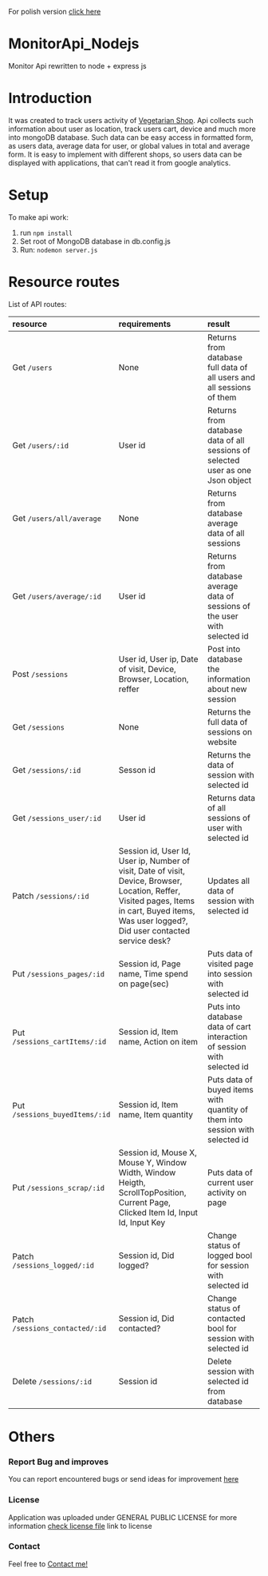 For polish version [click here](https://github.com/TomaszOrpik/MonitorApi_Nodejs/blob/master/READMEPL.md)

# MonitorApi_Nodejs
Monitor Api rewritten to node + express js

# Introduction
It was created to track users activity of [Vegetarian Shop](https://vegeshop-714fb.firebaseapp.com/). Api collects such information about user as location, track users cart, device and much more into mongoDB database. Such data can be easy access in formatted form, as users data, average data for user, or global values in total and average form. It is easy to implement with different shops, so users data can be displayed with applications, that can't read it from google analytics.

# Setup
To make api work:
1. run `npm install`
2. Set root of MongoDB database in db.config.js
3. Run: `nodemon server.js`

# Resource routes
List of API routes:


| resource      | requirements        |result        |
|:--------------|:--------------------|:-------------|
| Get `/users` | None | Returns from database full data of all users and all sessions of them |
| Get `/users/:id` | User id | Returns from database data of all sessions of selected user as one Json object|
| Get `/users/all/average` | None | Returns from database average data of all sessions |
| Get `/users/average/:id` | User id | Returns from database average data of sessions of the user with selected id |
| Post `/sessions` | User id, User ip, Date of visit, Device, Browser, Location, reffer | Post into database the information about new session |
| Get `/sessions` | None | Returns the full data of sessions on website |
| Get `/sessions/:id` | Sesson id | Returns the data of session with selected id |
| Get `/sessions_user/:id` | User id | Returns data of all sessions of user with selected id |
| Patch `/sessions/:id` | Session id, User Id, User ip, Number of visit, Date of visit, Device, Browser, Location, Reffer, Visited pages, Items in cart, Buyed items, Was user logged?, Did user contacted service desk? | Updates all data of session with selected id |
| Put `/sessions_pages/:id` | Session id, Page name, Time spend on page(sec) | Puts data of visited page into session with selected id |
| Put `/sessions_cartItems/:id` | Session id, Item name, Action on item | Puts into database data of cart interaction of session with selected id |
| Put `/sessions_buyedItems/:id` | Session id, Item name, Item quantity | Puts data of buyed items with quantity of them into session with selected id |
| Put `/sessions_scrap/:id` | Session id, Mouse X, Mouse Y, Window Width, Window Heigth, ScrollTopPosition, Current Page, Clicked Item Id, Input Id, Input Key | Puts data of current user activity on page |
| Patch `/sessions_logged/:id` | Session id, Did logged? | Change status of logged bool for session with selected id |
| Patch `/sessions_contacted/:id` | Session id, Did contacted? | Change status of contacted bool for session with selected id |
| Delete `/sessions/:id` | Session id | Delete session with selected id from database |


# Others
### Report Bug and improves

You can report encountered bugs or send ideas for improvement [here](https://github.com/TomaszOrpik/MonitorApi_Nodejs/issues)

### License

Application was uploaded under GENERAL PUBLIC LICENSE for more information [check license file](https://github.com/TomaszOrpik/MonitorApi_Nodejs/blob/master/LICENSE) link to license

### Contact

Feel free to [Contact me!](https://github.com/TomaszOrpik)
